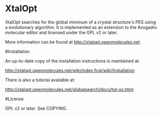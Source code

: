 XtalOpt
=========

XtalOpt searches for the global minimum of a crystal structure's
PES using a evolutionary algorithm. It is implemented as an extension
to the Avogadro molecular editor and licensed under the GPL v2 or later.

More information can be found at http://xtalopt.openmolecules.net.

#Installation

An up-to-date copy of the installation instructions is maintained at:

http://xtalopt.openmolecules.net/wiki/index.fcgi/wiki/Installation

There is also a tutorial available at:

http://xtalopt.openmolecules.net/globalsearch/docs/tut-xo.html

#License

GPL v2 or later. See COPYING.
